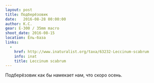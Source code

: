 ```yaml
---
layout: post
title: Подберёзовик
date:   2016-08-28 00:00:00
author: К.С.
gear: E-300 / 35mm macro
shoot_date: 2016-08-15
location: Ёль-база
links:
  -
    href: http://www.inaturalist.org/taxa/63232-Leccinum-scabrum
    info: inat
    title: Leccinum scabrum
---
```


Подберёзовик как бы намекает нам, что скоро осень.
